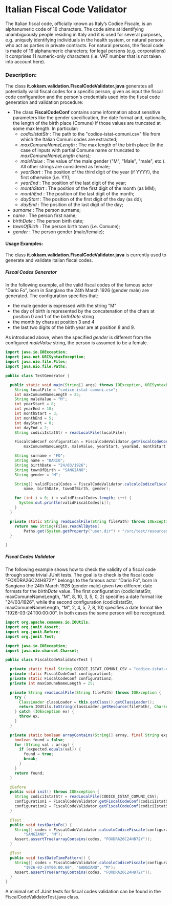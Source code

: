 # Italian Fiscal Code Validator

The Italian fiscal code, officially known as Italy’s Codice Fiscale, is an alphanumeric code of 16 characters. The code aims at identifying unambiguously people residing in Italy and it is used for several purposes, e.g. uniquely identifying individuals in the health system, or natural persons who act as parties in private contracts. For natural persons, the fiscal code is made of 16 alphanumeric characters; for legal persons (e.g. corporations) it comprises 11 numeric-only characters (i.e. VAT number that is not taken into account here).

### Description:

The class **it.okkam.validation.FiscalCodeValidator.java** generates all potentially valid fiscal codes for a specific person, given as input the fiscal code configuration and the person's credentials used into the fiscal code generation and validation procedure:

* The class **FiscalCodeConf** contains some information about sensitive parameters like the gender specification, the date format and, optionally, the length of the birth place (Comune) if those values are truncated at some max length. In particular:
    * *codiciIstatStr* : The path to the "codice-istat-comuni.csv" file from which the Italian Comuni codes are extracted;
    * *maxComuneNameLength* : The max length of the birth place (In the case of inputs with partial Comune name or truncated to *maxComuneNameLength* chars);
    * *maleValue* : The value of the male gender ("M", "Male", "male", etc.). All other strings are considered as female;
    * *yearStart* : The position of the third digit of the year (if YYYY), the first otherwise (i.e. YY);
    * *yearEnd* : The position of the last digit of the year;
    * *monthStart* : The position of the first digit of the month (as MM);
    * *monthEnd* : The position of the last digit of the month;
    * *dayStart* : The position of the first digit of the day (as dd);
    * *dayEnd* : The position of the last digit of the day;
* *surname* : The person surname;
* *name* : The person first name;
* *birthDate* : The person birth date;
* *townOfBirth* : The person birth town (i.e. Comune);
* *gender* : The person gender (male/female);

#### Usage Examples:

The class **it.okkam.validation.FiscalCodeValidator.java** is currently used to generate and validate italian fiscal codes.

##### Fiscal Codes Generator

In the following example, all the valid fiscal codes of the famous actor "Dario Fo", born in Sangiano the 24th March 1926 (gender male) are generated.
The configuration specifies that:
 * the male gender is expressed with the string "M"
 * the day of birth is represented by the concatenation of the chars at position 0 and 1 of the *birthDate* string
 * the month by chars at position 3 and 4
 * the last two digits of the birth year are at position 8 and 9.
	
As introduced above, when the specified *gender* is different from the configured *maleValue* string, the person is assumed to be a female. 

```java
import java.io.IOException;
import java.net.URISyntaxException;
import java.nio.file.Files;
import java.nio.file.Paths;

public class TestGenerator {

  public static void main(String[] args) throws IOException, URISyntaxException {
    String localFile = "codice-istat-comuni.csv";
    int maxComuneNameLength = 25;
    String maleValue = "M";
    int yearStart = 8;
    int yearEnd = 10;
    int monthStart = 3;
    int monthEnd = 5;
    int dayStart = 0;
    int dayEnd = 2;
    String codiciIstatStr = readLocalFile(localFile);

    FiscalCodeConf configuration = FiscalCodeValidator.getFiscalCodeConf(codiciIstatStr,
        maxComuneNameLength, maleValue, yearStart, yearEnd, monthStart, monthEnd, dayStart, dayEnd);

    String surname = "FO";
    String name = "DARIO";
    String birthDate = "24/03/1926";
    String townOfBirth = "SANGIANO";
    String gender = "M";

    String[] validFiscalCodes = FiscalCodeValidator.calcoloCodiceFiscale(configuration, surname,
        name, birthDate, townOfBirth, gender);

    for (int i = 0; i < validFiscalCodes.length; i++) {
      System.out.println(validFiscalCodes[i]);
    }
  }

  private static String readLocalFile(String filePath) throws IOException, URISyntaxException {
    return new String(Files.readAllBytes(
        Paths.get(System.getProperty("user.dir") + "/src/test/resources/" + filePath)));
  }

}
```

##### Fiscal Codes Validator

The following example shows how to check the validity of a fiscal code through some trivial JUnit tests. The goal is to check is the fiscal code "FOXDRA26C24H872Y" belongs to the famous actor "Dario Fo", born in Sangiano the 24th March 1926 (gender male) given two different date formats for the *birthDate* value. 
The first configuration (codiciIstatStr, maxComuneNameLength, "M", 8, 10, 3, 5, 0, 2) specifies a date format like "24/03/1926", while the second configuration (codiciIstatStr, maxComuneNameLength, "M", 2, 4, 5, 7, 8, 10) specifies a date format like "1926-03-24T00:00:00". 
In both cases the same person will be recognized.

```java
import org.apache.commons.io.IOUtils;
import org.junit.Assert;
import org.junit.Before;
import org.junit.Test;

import java.io.IOException;
import java.nio.charset.Charset;

public class FiscalCodeValidatorTest {

  private static final String CODICE_ISTAT_COMUNI_CSV = "codice-istat-comuni.csv";
  private static FiscalCodeConf configuration1;
  private static FiscalCodeConf configuration2;
  private int maxComuneNameLength = 25;

  private String readLocalFile(String filePath) throws IOException {
    try {
      ClassLoader classLoader = this.getClass().getClassLoader();
      return IOUtils.toString(classLoader.getResource(filePath), Charset.forName("UTF-8"));
    } catch (IOException ex) {
      throw ex;
    }
  }

  private static boolean arrayContains(String[] array, final String expected) {
    boolean found = false;
    for (String val : array) {
      if (expected.equals(val)) {
        found = true;
        break;
      }
    }
    return found;
  }

  @Before
  public void init() throws IOException {
    String codiciIstatStr = readLocalFile(CODICE_ISTAT_COMUNI_CSV);
    configuration1 = FiscalCodeValidator.getFiscalCodeConf(codiciIstatStr, maxComuneNameLength, "M", 8, 10, 3, 5, 0, 2);
    configuration2 = FiscalCodeValidator.getFiscalCodeConf(codiciIstatStr, maxComuneNameLength, "M", 2, 4, 5, 7, 8, 10);
  }

  @Test
  public void testDarioFo() {
    String[] codes = FiscalCodeValidator.calcoloCodiceFiscale(configuration1, "FO", "DARIO", "24/03/1926",
        "SANGIANO", "M");
    Assert.assertTrue(arrayContains(codes, "FOXDRA26C24H872Y"));
  }

  @Test
  public void testDateTimePattern() {
    String[] codes = FiscalCodeValidator.calcoloCodiceFiscale(configuration2, "FO", "DARIO",
        "1926-03-24T00:00:00", "SANGIANO", "M");
    Assert.assertTrue(arrayContains(codes, "FOXDRA26C24H872Y"));
  }
}
```
A minimal set of JUnit tests for fiscal codes validation can be found in the FiscalCodeValidatorTest.java class.